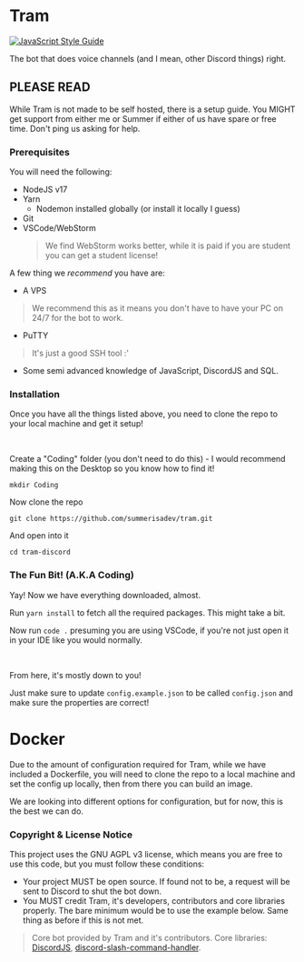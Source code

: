# Tram 

[![JavaScript Style Guide](https://cdn.rawgit.com/standard/standard/master/badge.svg)](https://github.com/standard/standard)

[//]: # ([![GitLab commit count]&#40;https://badgen.net/gitlab/last-commit/gitlab-org/gitlab-development-kit&#41;]&#40;https://gitlab.com/summerdev-studios/tram-discord/-/commits/main&#41;)

The bot that does voice channels (and I mean, other Discord things) right.

## PLEASE READ
While Tram is not made to be self hosted, there is a setup guide. You MIGHT get support from either me or Summer if either of us have spare or free time. Don't ping us asking for help.

### Prerequisites
You will need the following:

- NodeJS v17
- Yarn
    - Nodemon installed globally (or install it locally I guess)
- Git
- VSCode/WebStorm
  > We find WebStorm works better, while it is paid if you are student you can get a student license!

A few thing we *recommend* you have are:
- A VPS
> We recommend this as it means you don't have to have your PC on 24/7 for the bot to work.
- PuTTY
> It's just a good SSH tool :'
- Some semi advanced knowledge of JavaScript, DiscordJS and SQL.

### Installation
Once you have all the things listed above, you need to clone the repo to your local machine and get it setup!
&nbsp;

&nbsp;

Create a "Coding" folder (you don't need to do this) - I would recommend making this on the Desktop so you know how to find it! 

```mkdir Coding```

Now clone the repo

```git clone https://github.com/summerisadev/tram.git```

And open into it

```cd tram-discord```

### The Fun Bit! (A.K.A Coding)
Yay! Now we have everything downloaded, almost.

Run ```yarn install``` to fetch all the required packages. This might take a bit.

Now run ```code .``` presuming you are using VSCode, if you're not just open it in your IDE like you would normally.

&nbsp;

From here, it's mostly down to you!

Just make sure to update `config.example.json` to be called `config.json` and make sure the properties are correct!


# Docker 

Due to the amount of configuration required for Tram, while we have included a Dockerfile, you will need to clone the repo to a local machine and set the config up locally, then from there you can build an image.

We are looking into different options for configuration, but for now, this is the best we can do.


### Copyright & License Notice
This project uses the GNU AGPL v3 license, which means you are free to use this code, but you must follow these conditions:
- Your project MUST be open source. If found not to be, a request will be sent to Discord to shut the bot down.
- You MUST credit Tram, it's developers, contributors and core libraries properly. The bare minimum would be to use the example below. Same thing as before if this is not met.
> Core bot provided by Tram and it's contributors. Core libraries: [DiscordJS](https://discord.js.org), [discord-slash-command-handler](https://github.com/KartikeSingh/discord-slash-command-handler).